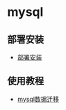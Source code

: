 # mysql
## 部署安装
- [部署安装](./4-Database/mysql/install/install.md)
## 使用教程
- [mysql数据迁移](./4-Database/mysql/bf.πmd)